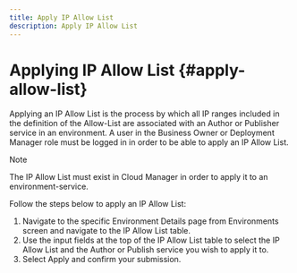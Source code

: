 ```yaml
---
title: Apply IP Allow List 
description: Apply IP Allow List
---
```


# Applying IP Allow List {#apply-allow-list}

Applying an IP Allow List is the process by which all IP ranges included in the definition of the Allow-List are associated with an Author or Publisher service in an environment. A user in the Business Owner or Deployment Manager role must be logged in in order to be able to apply an IP Allow List.

>[!NOTE]
>The IP Allow List must exist in Cloud Manager in order to apply it to an environment-service.

Follow the steps below to apply an IP Allow List:

1. Navigate to the specific Environment Details page from Environments screen and navigate to the IP Allow List table.
1. Use the input fields at the top of the IP Allow List table to select the IP Allow List and the Author or Publish service you wish to apply it to. 
1. Select Apply and confirm your submission.

